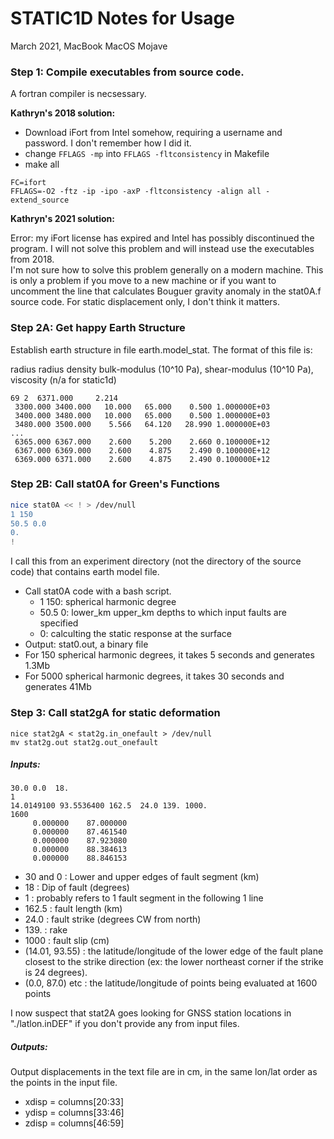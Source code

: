 # STATIC1D Notes for Usage

March 2021, MacBook MacOS Mojave

### Step 1: Compile executables from source code. 

A fortran compiler is necsessary. 

**Kathryn's 2018 solution:** 

* Download iFort from Intel somehow, requiring a username and password. I don't remember how I did it. 
* change ```FFLAGS -mp``` into ```FFLAGS -fltconsistency``` in Makefile
* make all
```
FC=ifort
FFLAGS=-O2 -ftz -ip -ipo -axP -fltconsistency -align all -extend_source
```

**Kathryn's 2021 solution:**  

Error: my iFort license has expired and Intel has possibly discontinued the program. 
I will not solve this problem and will instead use the executables from 2018.  
I'm not sure how to solve this problem generally on a modern machine. 
This is only a problem if you move to a new machine or if you want to uncomment the line that calculates Bouguer gravity anomaly
in the stat0A.f source code. For static displacement only, I don't think it matters. 

### Step 2A: Get happy Earth Structure
Establish earth structure in file earth.model_stat. 
The format of this file is: 

radius radius density bulk-modulus (10^10 Pa), shear-modulus (10^10 Pa), viscosity (n/a for static1d)
```
69 2  6371.000     2.214
 3300.000 3400.000   10.000   65.000    0.500 1.000000E+03
 3400.000 3480.000   10.000   65.000    0.500 1.000000E+03
 3480.000 3500.000    5.566   64.120   28.990 1.000000E+03
...
 6365.000 6367.000    2.600    5.200    2.660 0.100000E+12
 6367.000 6369.000    2.600    4.875    2.490 0.100000E+12
 6369.000 6371.000    2.600    4.875    2.490 0.100000E+12
```


### Step 2B: Call stat0A for Green's Functions
```bash
nice stat0A << ! > /dev/null
1 150
50.5 0.0
0.
!
```
I call this from an experiment directory (not the directory of the source code) that contains earth model file.
* Call stat0A code with a bash script.
    * 1 150: spherical harmonic degree
    * 50.5 0: lower_km upper_km depths to which input faults are specified
    * 0: calculting the static response at the surface
* Output: stat0.out, a binary file
* For 150 spherical harmonic degrees, it takes 5 seconds and generates 1.3Mb
* For 5000 spherical harmonic degrees, it takes 30 seconds and generates 41Mb


### Step 3: Call stat2gA for static deformation
```
nice stat2gA < stat2g.in_onefault > /dev/null
mv stat2g.out stat2g.out_onefault
```

##### Inputs:
```
30.0 0.0  18.
1
14.0149100 93.5536400 162.5  24.0 139. 1000.
1600
     0.000000    87.000000
     0.000000    87.461540
     0.000000    87.923080
     0.000000    88.384613
     0.000000    88.846153
```
* 30 and 0     : Lower and upper edges of fault segment (km)
* 18           : Dip of fault (degrees)
* 1            : probably refers to 1 fault segment in the following 1 line
* 162.5        : fault length (km)
* 24.0         : fault strike (degrees CW from north)
* 139\.        : rake
* 1000         : fault slip (cm)
* (14.01, 93.55) : the latitude/longitude of the lower edge of the fault plane closest to the strike direction (ex: the lower northeast corner if the strike is 24 degrees).
* (0.0, 87.0) etc  : the latitude/longitude of points being evaluated at 1600 points

I now suspect that stat2A goes looking for GNSS station locations in "./latlon.inDEF" if you don't provide any from input files. 

##### Outputs: 
Output displacements in the text file are in cm, in the same lon/lat order as the points in the input  file. 
* xdisp = columns[20:33]
* ydisp = columns[33:46]
* zdisp = columns[46:59]
